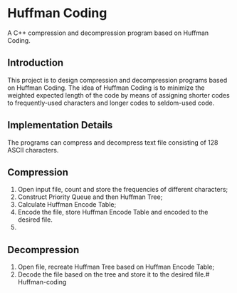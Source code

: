 
# Huffman Coding

A C++ compression and decompression program based on Huffman Coding.


## Introduction
This project is to design compression and decompression programs based on Huffman Coding. The idea of Huffman Coding is to minimize the weighted expected length of the code by means of assigning shorter codes to frequently-used characters and longer codes to seldom-used code.

## Implementation Details

The programs can compress and decompress text file consisting of 128 ASCII characters.


## Compression

1. Open input file, count and store the frequencies of different characters;
2. Construct Priority Queue and then Huffman Tree;
3. Calculate Huffman Encode Table;
4. Encode the file, store Huffman Encode Table and encoded to the desired file.
5. 

## Decompression

1. Open file, recreate Huffman Tree based on Huffman Encode Table;
2. Decode the file based on the tree and store it to the desired file.#   H u f f m a n - c o d i n g 
 
 
